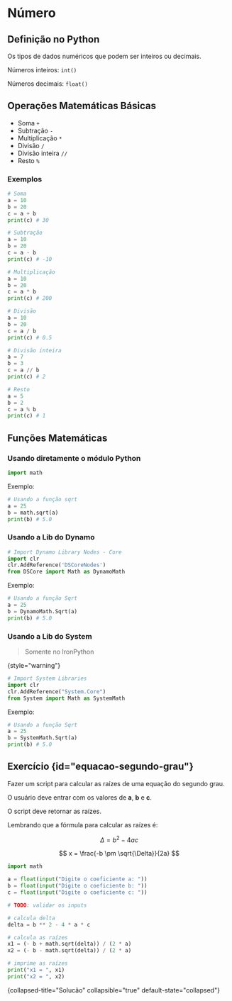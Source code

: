 # Número

## Definição no Python

Os tipos de dados numéricos que podem ser inteiros ou decimais.

Números inteiros: `int()`

Números decimais: `float()`

## Operações Matemáticas Básicas

*   Soma `+`
*   Subtração `-`
*   Multiplicação `*`
*   Divisão `/`
*   Divisão inteira `//`
*   Resto `%`

### Exemplos

```python
# Soma
a = 10
b = 20
c = a + b
print(c) # 30

# Subtração
a = 10
b = 20
c = a - b
print(c) # -10

# Multiplicação
a = 10
b = 20
c = a * b
print(c) # 200

# Divisão
a = 10
b = 20
c = a / b
print(c) # 0.5

# Divisão inteira
a = 7
b = 3
c = a // b
print(c) # 2

# Resto
a = 5
b = 2
c = a % b
print(c) # 1
```

## Funções Matemáticas

### Usando diretamente o módulo **Python**

```python
import math
```

Exemplo:

```python
# Usando a função sqrt
a = 25
b = math.sqrt(a)
print(b) # 5.0
```

### Usando a Lib do **Dynamo**

```python
# Import Dynamo Library Nodes - Core
import clr
clr.AddReference('DSCoreNodes')
from DSCore import Math as DynamoMath
```

Exemplo:

```python
# Usando a função Sqrt
a = 25
b = DynamoMath.Sqrt(a)
print(b) # 5.0
```

### Usando a Lib do **System** 

> Somente no IronPython
> 
{style="warning"}

```python
# Import System Libraries
import clr
clr.AddReference("System.Core")
from System import Math as SystemMath
```

Exemplo:

```python
# Usando a função Sqrt
a = 25
b = SystemMath.Sqrt(a)
print(b) # 5.0
```

## Exercício {id="equacao-segundo-grau"}

Fazer um script para calcular as raízes de uma equação do segundo grau.

O usuário deve entrar com os valores de **a**, **b** e **c**.

O script deve retornar as raízes.

Lembrando que a fórmula para calcular as raízes é:

$$ \Delta = b^2 - 4ac $$

$$ x = \frac{-b \pm \sqrt{\Delta}}{2a} $$

```python
import math

a = float(input("Digite o coeficiente a: "))
b = float(input("Digite o coeficiente b: "))
c = float(input("Digite o coeficiente c: "))

# TODO: validar os inputs

# calcula delta
delta = b ** 2 - 4 * a * c

# calcula as raízes
x1 = (- b + math.sqrt(delta)) / (2 * a)
x2 = (- b - math.sqrt(delta)) / (2 * a)

# imprime as raízes
print("x1 = ", x1)
print("x2 = ", x2)
```
{collapsed-title="Solucão" collapsible="true" default-state="collapsed"}